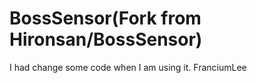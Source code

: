 # BossSensor(Fork from Hironsan/BossSensor)


I had change some code when I am using it. FranciumLee

